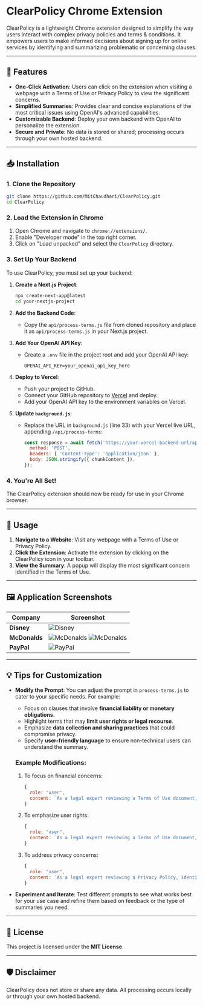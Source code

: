 
# ClearPolicy Chrome Extension

ClearPolicy is a lightweight Chrome extension designed to simplify the way users interact with complex privacy policies and terms & conditions. It empowers users to make informed decisions about signing up for online services by identifying and summarizing problematic or concerning clauses.

---

## 🚀 Features

- **One-Click Activation**: Users can click on the extension when visiting a webpage with a Terms of Use or Privacy Policy to view the significant concerns.
- **Simplified Summaries**: Provides clear and concise explanations of the most critical issues using OpenAI's advanced capabilities.
- **Customizable Backend**: Deploy your own backend with OpenAI to personalize the extension.
- **Secure and Private**: No data is stored or shared; processing occurs through your own hosted backend.

---

## 📥 Installation

### 1. Clone the Repository

   ```bash
   git clone https://github.com/MitChaudhari/ClearPolicy.git
   cd ClearPolicy
   ```

### 2. Load the Extension in Chrome

   1. Open Chrome and navigate to `chrome://extensions/`.
   2. Enable "Developer mode" in the top right corner.
   3. Click on "Load unpacked" and select the `ClearPolicy` directory.

### 3. Set Up Your Backend

   To use ClearPolicy, you must set up your backend:

   1. **Create a Next.js Project**:
      ```bash
      npx create-next-app@latest
      cd your-nextjs-project
      ```
   2. **Add the Backend Code**:
      - Copy the `api/process-terms.js` file from cloned repository and place it as `api/process-terms.js` in your Next.js project.

   3. **Add Your OpenAI API Key**:
      - Create a `.env` file in the project root and add your OpenAI API key:
        ```
        OPENAI_API_KEY=your_openai_api_key_here
        ```

   4. **Deploy to Vercel**:
      - Push your project to GitHub.
      - Connect your GitHub repository to [Vercel](https://vercel.com/) and deploy.
      - Add your OpenAI API key to the environment variables on Vercel.

   5. **Update `background.js`**:
      - Replace the URL in `background.js` (line 33) with your Vercel live URL, appending `/api/process-terms`:
        ```javascript
        const response = await fetch('https://your-vercel-backend-url/api/process-terms', {
          method: 'POST',
          headers: { 'Content-Type': 'application/json' },
          body: JSON.stringify({ chunkContent }),
        });
        ```

### 4. You're All Set!

   The ClearPolicy extension should now be ready for use in your Chrome browser.

---

## 🔧 Usage

1. **Navigate to a Website**: Visit any webpage with a Terms of Use or Privacy Policy.
2. **Click the Extension**: Activate the extension by clicking on the ClearPolicy icon in your toolbar.
3. **View the Summary**: A popup will display the most significant concern identified in the Terms of Use.

---

## 🖼️ Application Screenshots

| Company                | Screenshot                              |
|------------------------|-----------------------------------------|
| **Disney**             | ![Disney](https://github.com/MitChaudhari/ClearPolicy.git/raw/main/src/assets/app_ss/disney.png) |
| **McDonalds**          | ![McDonalds](https://github.com/MitChaudhari/ClearPolicy.git/raw/main/src/assets/app_ss/mcdonalds#1.png) ![McDonalds](https://github.com/MitChaudhari/ClearPolicy.git/raw/main/src/assets/app_ss/mcdonalds#2.png) |
| **PayPal**             | ![PayPal](https://github.com/MitChaudhari/ClearPolicy.git/raw/main/src/assets/app_ss/disney.png) |

---

## 💡 Tips for Customization

- **Modify the Prompt**: You can adjust the prompt in `process-terms.js` to cater to your specific needs. For example:
  - Focus on clauses that involve **financial liability or monetary obligations**.
  - Highlight terms that may **limit user rights or legal recourse**.
  - Emphasize **data collection and sharing practices** that could compromise privacy.
  - Specify **user-friendly language** to ensure non-technical users can understand the summary.

  ### Example Modifications:
  1. To focus on financial concerns:
     ```javascript
     {
       role: "user",
       content: `As a legal expert reviewing a Terms of Use document, identify clauses related to financial liabilities, hidden fees, or payment obligations that could deter users from signing up. Highlight only the clauses with significant financial impact.`
     }
     ```

  2. To emphasize user rights:
     ```javascript
     {
       role: "user",
       content: `As a legal expert reviewing a Terms of Use document, identify sections that excessively limit user rights, including restrictions on account termination, refund policies, or arbitration clauses. Focus on the clauses that may cause the most concern for users.`
     }
     ```

  3. To address privacy concerns:
     ```javascript
     {
       role: "user",
       content: `As a legal expert reviewing a Privacy Policy, identify clauses that involve excessive data collection, invasive tracking methods, or sharing personal data with third parties. Focus on practices that could violate user privacy expectations.`
     }
     ```

- **Experiment and Iterate**: Test different prompts to see what works best for your use case and refine them based on feedback or the type of summaries you need.

---

## 📜 License

This project is licensed under the **MIT License**.

---

## 🛡️ Disclaimer

ClearPolicy does not store or share any data. All processing occurs locally or through your own hosted backend.
